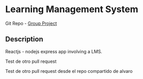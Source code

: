 # Learning Management System

Git Repo - [Group Project](https://github.com/gaositd/grupal)

## Description

Reactjs - nodejs express app involving a LMS.

Test de otro pull request

Test de otro pull request desde el repo compartido de alvaro